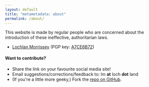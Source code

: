 ```yaml
---
layout: default
title: "metametadata: about"
permalink: /about/
---
```


This website is made by regular people who are concerned about the introduction of these
ineffective, authoritarian laws.


<a name="#who"></a>

- [Lochlan Morrissey](http://loch.land) (PGP key: [A7CE6B72](http://loch.land/key.txt))

#### Want to contribute?

- Share the link on your favourite social media site!
- Email suggestions/corrections/feedback to: lm __at__ loch __dot__ land
- (If you're a little more geeky,) Fork the [repo on GitHub](https://github.com/lochland/metametadata).
